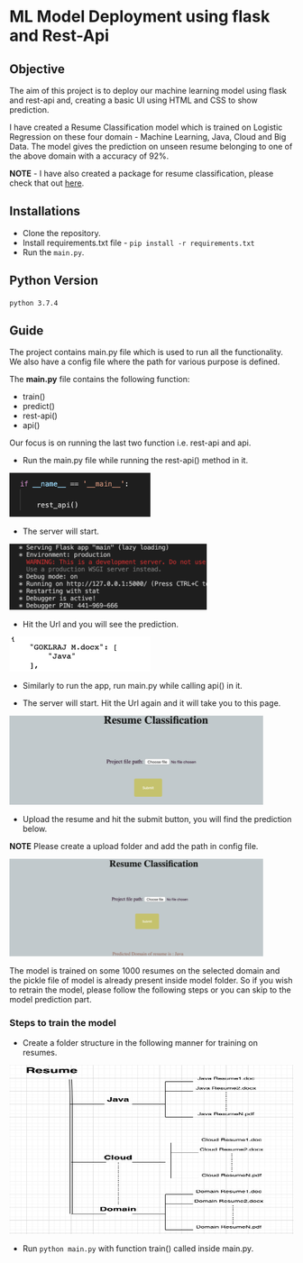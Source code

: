 # ML Model Deployment using flask and Rest-Api

## Objective

The aim of this project is to deploy our machine learning model using flask and rest-api and, creating a basic UI using HTML and CSS to show prediction.

I have created a Resume Classification model which is trained on Logistic Regression on these four domain - Machine Learning, Java, Cloud and Big Data. The model gives the prediction on unseen resume belonging to one of the above domain with a accuracy of 92%.

**NOTE** - I have also created a package for resume classification, please check that out [here](https://pypi.org/project/resume-classification/).

## Installations

- Clone the repository.
- Install requirements.txt file - `pip install -r requirements.txt`
- Run the `main.py`.

## Python Version

`python 3.7.4`

## Guide

The project contains main.py file which is used to run all the functionality. We also have a config file where the path for various purpose is defined.

The **main.py** file contains the following function:

- train()
- predict()
- rest-api()
- api()

Our focus is on running the last two function i.e. rest-api and api.
- Run the main.py file while running the rest-api() method in it.
<img src="resource/pic/Screenshot 1.png" width = "250">

- The server will start.
<img src="resource/pic/Screenshot 2.png" width = "350">

- Hit the Url and you will see the prediction.
<img src="resource/pic/Screenshot 3.png" width = "250">

- Similarly to run the app, run main.py while calling api() in it.

- The server will start. Hit the Url again and it will take you to this page.
<img src="resource/pic/Screenshot 4.png" width = "450">

- Upload the resume and hit the submit button, you will find the prediction below.

**NOTE** Please create a upload folder and add the path in config file.

<img src="resource/pic/Screenshot 5.png" width = "450">


The model is trained on some 1000 resumes on the selected domain and the pickle file of model is already present inside model folder. So if you wish to retrain the model, please follow the following steps or you can skip to the model prediction part.

### Steps to train the model

- Create a folder structure in the following manner for training on resumes.

<img src="resource/pic/Folder_Structure.png" width="600" height="300">

- Run `python main.py` with function train() called inside main.py.

